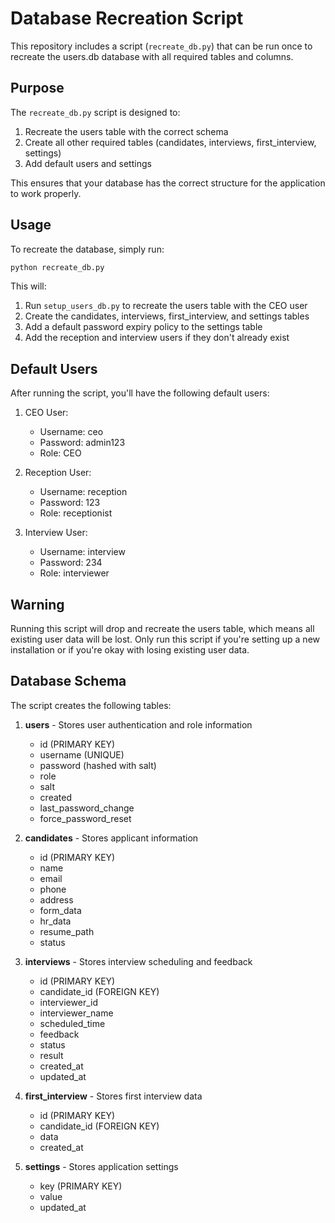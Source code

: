 # Database Recreation Script

This repository includes a script (`recreate_db.py`) that can be run once to recreate the users.db database with all required tables and columns.

## Purpose

The `recreate_db.py` script is designed to:
1. Recreate the users table with the correct schema
2. Create all other required tables (candidates, interviews, first_interview, settings)
3. Add default users and settings

This ensures that your database has the correct structure for the application to work properly.

## Usage

To recreate the database, simply run:

```bash
python recreate_db.py
```

This will:
1. Run `setup_users_db.py` to recreate the users table with the CEO user
2. Create the candidates, interviews, first_interview, and settings tables
3. Add a default password expiry policy to the settings table
4. Add the reception and interview users if they don't already exist

## Default Users

After running the script, you'll have the following default users:

1. CEO User:
   - Username: ceo
   - Password: admin123
   - Role: CEO

2. Reception User:
   - Username: reception
   - Password: 123
   - Role: receptionist

3. Interview User:
   - Username: interview
   - Password: 234
   - Role: interviewer

## Warning

Running this script will drop and recreate the users table, which means all existing user data will be lost. Only run this script if you're setting up a new installation or if you're okay with losing existing user data.

## Database Schema

The script creates the following tables:

1. **users** - Stores user authentication and role information
   - id (PRIMARY KEY)
   - username (UNIQUE)
   - password (hashed with salt)
   - role
   - salt
   - created
   - last_password_change
   - force_password_reset

2. **candidates** - Stores applicant information
   - id (PRIMARY KEY)
   - name
   - email
   - phone
   - address
   - form_data
   - hr_data
   - resume_path
   - status

3. **interviews** - Stores interview scheduling and feedback
   - id (PRIMARY KEY)
   - candidate_id (FOREIGN KEY)
   - interviewer_id
   - interviewer_name
   - scheduled_time
   - feedback
   - status
   - result
   - created_at
   - updated_at

4. **first_interview** - Stores first interview data
   - id (PRIMARY KEY)
   - candidate_id (FOREIGN KEY)
   - data
   - created_at

5. **settings** - Stores application settings
   - key (PRIMARY KEY)
   - value
   - updated_at
